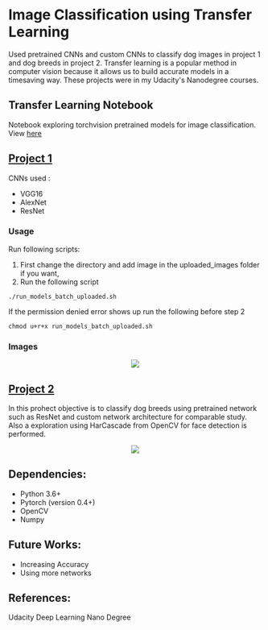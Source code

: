 # Image Classification using Transfer Learning

Used pretrained CNNs and custom CNNs to classify dog images in project 1 and dog breeds in project 2. Transfer learning is a popular method in computer vision because it allows us to build accurate models in a timesaving way. These projects were in my Udacity's Nanodegree courses.

## Transfer Learning Notebook
Notebook exploring torchvision pretrained models for image classification.
View [here](https://github.com/pr2tik1/dog-classifier/blob/master/model-exploration.ipynb)

## [Project 1](https://github.com/pr2tik1/dog-classifier/tree/master/project-1)

CNNs used :
  - VGG16
  - AlexNet
  - ResNet
  
### Usage
Run following scripts:
1. First change the directory and add image in the uploaded_images folder if you want,
2. Run the following script
```
./run_models_batch_uploaded.sh
```

If the permission denied error shows up run the following before step 2

```
chmod u+r+x run_models_batch_uploaded.sh
```

### Images
<p align = "center">
<img src = "https://github.com/pr2tik1/dog-classifier/blob/master/project-1/pet_images/Basenji_00974.jpg">
</p> 


## [Project 2](https://github.com/pr2tik1/dog-classifier/blob/master/project-2) 
In this prohect objective is to classify dog breeds using pretrained network such as ResNet and custom network architecture for comparable study. Also a exploration using HarCascade from OpenCV for face detection is performed. 
 
<p align = 'center'>
<img src = https://github.com/pr2tik1/dog-classifier/blob/master/uploaded_images/dog.jpg>
</p>

## Dependencies:
 - Python 3.6+
 - Pytorch (version 0.4+)
 - OpenCV
 - Numpy

## Future Works:
   - Increasing Accuracy
   - Using more networks

## References: 
Udacity Deep Learning Nano Degree 